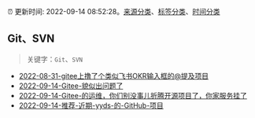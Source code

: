 :alarm_clock: 更新时间: 2022-09-14 08:52:28。[来源分类](../README.md)、[标签分类](../TAGS.md)、[时间分类](../TIMELINE.md)

## Git、SVN


> 关键字：`Git`、`SVN`



- [2022-08-31-gitee上撸了个类似飞书OKR输入框的@提及项目](https://www.zhangxinxu.com/wordpress/2022/08/gitee-feishu-okr-at-mention/) 
- [2022-09-14-Gitee-貌似出问题了](https://www.v2ex.com/t/880014) 
- [2022-09-14-Gitee-的运维，你们别没事儿折腾开源项目了，你家服务挂了](https://www.v2ex.com/t/880006) 
- [2022-09-14-推荐-近期-yyds-的-GitHub-项目](https://toutiao.io/k/i1qkq4o) 